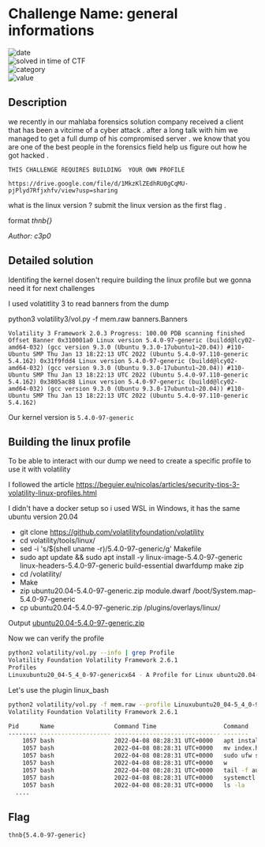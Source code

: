 # Challenge Name: general informations 


![date](https://img.shields.io/badge/date-17.04.2022-brightgreen.svg)  
![solved in time of CTF](https://img.shields.io/badge/solved-in%20time%20of%20CTF-brightgreen.svg)   
![category](https://img.shields.io/badge/category-Forensics-blueviolet.svg)   
![value](https://img.shields.io/badge/value-5-blue.svg)  


## Description

we recently in our mahlaba forensics solution company received a client that has been a vitcime of a cyber attack . after a long talk with him we managed to get a full dump of his compromised server . we know that you are one of the best people in the forensics field help us figure out how he got hacked .

```
THIS CHALLENGE REQUIRES BUILDING  YOUR OWN PROFILE 

https://drive.google.com/file/d/1MkzKlZEdhRU0gCqMU-pjPlyd7Rfjxhfv/view?usp=sharing
```

what is the linux version ? submit the linux version as the first flag . 

format _thnb{}_ 

_Author: c3p0_

## Detailed solution

Identifing the kernel dosen't require building the linux profile but we gonna need it for next challenges

I used volatitlity 3 to read banners from the dump

python3 volatility3/vol.py -f mem.raw banners.Banners

```
Volatility 3 Framework 2.0.3 Progress: 100.00 PDB scanning finished Offset Banner 0x310001a0 Linux version 5.4.0-97-generic (buildd@lcy02-amd64-032) (gcc version 9.3.0 (Ubuntu 9.3.0-17ubuntu1~20.04)) #110-Ubuntu SMP Thu Jan 13 18:22:13 UTC 2022 (Ubuntu 5.4.0-97.110-generic 5.4.162) 0x31f9fdd4 Linux version 5.4.0-97-generic (buildd@lcy02-amd64-032) (gcc version 9.3.0 (Ubuntu 9.3.0-17ubuntu1~20.04)) #110-Ubuntu SMP Thu Jan 13 18:22:13 UTC 2022 (Ubuntu 5.4.0-97.110-generic 5.4.162) 0x3805ac88 Linux version 5.4.0-97-generic (buildd@lcy02-amd64-032) (gcc version 9.3.0 (Ubuntu 9.3.0-17ubuntu1~20.04)) #110-Ubuntu SMP Thu Jan 13 18:22:13 UTC 2022 (Ubuntu 5.4.0-97.110-generic 5.4.162)
```

Our kernel version is `5.4.0-97-generic` 

## Building the linux profile

To be able to interact with our dump we need to create a specific profile to use it with volatility

I followed the article https://beguier.eu/nicolas/articles/security-tips-3-volatility-linux-profiles.html 

I didn't have a docker setup so i used WSL in Windows, it has the same ubuntu version 20.04 

- git clone https://github.com/volatilityfoundation/volatility
- cd volatility/tools/linux/
- sed -i 's/$(shell uname -r)/5.4.0-97-generic/g' Makefile
- sudo apt update && sudo apt install -y linux-image-5.4.0-97-generic linux-headers-5.4.0-97-generic build-essential dwarfdump make zip
- cd /volatility/
- Make
- zip ubuntu20.04-5.4.0-97-generic.zip module.dwarf /boot/System.map-5.4.0-97-generic
- cp ubuntu20.04-5.4.0-97-generic.zip <volatility>/plugins/overlays/linux/

Output [ubuntu20.04-5.4.0-97-generic.zip](ubuntu20.04-5.4.0-97-generic.zip) 

Now we can verify the profile 

```bash
python2 volatility/vol.py --info | grep Profile
Volatility Foundation Volatility Framework 2.6.1
Profiles
Linuxubuntu20_04-5_4_0-97-genericx64 - A Profile for Linux ubuntu20.04-5.4.0-97-generic x64
```
Let's use the plugin linux_bash

```bash
python2 volatility/vol.py -f mem.raw --profile Linuxubuntu20_04-5_4_0-97-genericx64 linux_bash
Volatility Foundation Volatility Framework 2.6.1

Pid      Name                 Command Time                   Command
-------- -------------------- ------------------------------ -------
    1057 bash                 2022-04-08 08:28:31 UTC+0000   apt install vsftpd zip ssh apach2 php libapache2-mod-php php-mysql
    1057 bash                 2022-04-08 08:28:31 UTC+0000   mv index.html index.php
    1057 bash                 2022-04-08 08:28:31 UTC+0000   sudo ufw status
    1057 bash                 2022-04-08 08:28:31 UTC+0000   w
    1057 bash                 2022-04-08 08:28:31 UTC+0000   tail -f auth.log
    1057 bash                 2022-04-08 08:28:31 UTC+0000   systemctl sshd status
    1057 bash                 2022-04-08 08:28:31 UTC+0000   ls -la
  ....
```
  
  
## Flag

```
thnb{5.4.0-97-generic}
``` 

